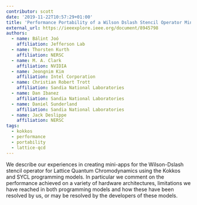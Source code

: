 ```yaml
---
contributor: scott
date: '2019-11-22T10:57:29+01:00'
title: 'Performance Portability of a Wilson Dslash Stencil Operator Mini-App Using Kokkos and SYCL'
external_url: https://ieeexplore.ieee.org/document/8945798
authors:
  - name: Bálint Joó
    affiliation: Jefferson Lab
  - name: Thorsten Kurth
    affiliation: NERSC
  - name: M. A. Clark
    affiliation: NVIDIA
  - name: Jeongnim Kim
    affiliation: Intel Corporation
  - name: Christian Robert Trott
    affiliation: Sandia National Laboratories
  - name: Dan Ibanez
    affiliation: Sandia National Laboratories
  - name: Daniel Sunderland
    affiliation: Sandia National Laboratories
  - name: Jack Deslippe
    affiliation: NERSC
tags:
  - kokkos
  - performance
  - portability
  - lattice-qcd
---
```


We describe our experiences in creating mini-apps for the Wilson-Dslash stencil operator for Lattice Quantum
Chromodynamics using the Kokkos and SYCL programming models. In particular we comment on the performance achieved on a
variety of hardware architectures, limitations we have reached in both programming models and how these have been
resolved by us, or may be resolved by the developers of these models.
